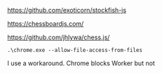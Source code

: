 

https://github.com/exoticorn/stockfish-js

https://chessboardjs.com/

https://github.com/jhlywa/chess.js/


`.\chrome.exe --allow-file-access-from-files`



I use a workaround. Chrome blocks Worker but not <script>. Hence the best way to make a universal solution is this:

```javascript
function worker_function() {
    // all code here
}
// This is in case of normal worker start
// "window" is not defined in web worker
// so if you load this file directly using `new Worker`
// the worker code will still execute properly
if(window!=self)
  worker_function();
You then link it as normal <script src="...". And once the function is defined, you use this abomination of a code:

new Worker(URL.createObjectURL(new Blob(["("+worker_function.toString()+")()"], {type: 'text/javascript'})));

```



http://base64online.org/encode/

```javascript
const myWorker = new Worker("data:application/x-javascript;base64,b25tZXNzYW...");
```


https://github.com/oakmac/chessboardjs/issues/160


# TODO

Mettre à jour la bestline lors des retours arrière
Mettre l'évaluation en couleur
Rendre masquable les infos de jue tels que Evalluation et Best Line

Corriger la gestion des coups de promotion
Vérifier les prise en passant
 
